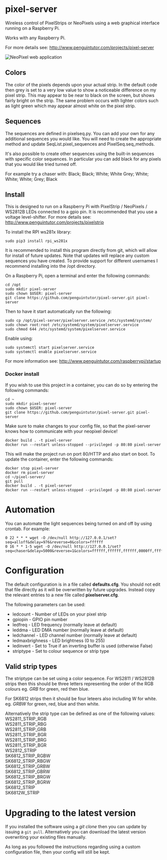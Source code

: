 # pixel-server
Wireless control of PixelStrips or NeoPixels using a web graphical interface running on a Raspberry Pi.

Works with any Raspberry Pi. 

For more details see:
<http://www.penguintutor.com/projects/pixel-server>

![NeoPixel web application](http://www.penguintutor.com/projects/images/pixelserver-webapplication.png)

## Colors

The color of the pixels depends upon your actual strip. In the default code then grey is set to a very low value to show a noticeable difference on my pixel strip. This may appear to be near to black on the screen, but shows fairly bright on the strip. The same problem occurs with lighter colors such as light green which may appear almost white on the pixel strip.

## Sequences

The sequences are defined in pixelseq.py. You can add your own for any additional sequences you would like. You will need to create the appropriate method and update SeqList.pixel_sequences and PixelSeq.seq_methods.

It's also possible to create other sequences using the built-in sequences with specific color sequences. In particular you can add black for any pixels that you would like tried turned off.

For example try a chaser with:
Black; Black; White; White
Grey; White; White; White; Grey; Black

## Install

This is designed to run on a Raspberry Pi with PixelStrip / NeoPixels / WS2812B LEDs connected to a gpio pin. It is recommended that you use a voltage level-shifter.
For more details see:
<http://www.penguintutor.com/projects/pixelstrip>


To install the RPI ws281x library:

    sudo pip3 install rpi_ws281x

It is recommended to install this program directly from git, which will allow for install of future updates. Note that updates will replace any custom sequences you have created. To provide support for different usernames I recommend installing into the /opt directory.

On a Raspberry Pi, open a terminal and enter the following commands:

    cd /opt
    sudo mkdir pixel-server
    sudo chown $USER: pixel-server 
    git clone https://github.com/penguintutor/pixel-server.git pixel-server

Then to have it start automatically run the following:

    sudo cp /opt/pixel-server/pixelserver.service /etc/systemd/system/
    sudo chown root:root /etc/systemd/system/pixelserver.service
    sudo chmod 644 /etc/systemd/system/pixelserver.service

Enable using:

    sudo systemctl start pixelserver.service
    sudo systemctl enable pixelserver.service

For more information see: <http://www.penguintutor.com/raspberrypi/startup>

### Docker install

If you wish to use this project in a container, you can do so by entering the following commands:

    cd ~
    sudo mkdir pixel-server
    sudo chown $USER: pixel-server
    git clone https://github.com/penguintutor/pixel-server.git pixel-server
    
Make sure to make changes to your config file, so that the pixel-server knows how to communicate with your neopixel device!
    
    docker build . -t pixel-server
    docker run --restart unless-stopped --privileged -p 80:80 pixel-server

This will make the project run on port 80/HTTP and also start on boot.
To update the container, enter the following commands:

    docker stop pixel-server
    docker rm pixel-server
    cd ~/pixel-server/
    git pull
    docker build . -t pixel-server
    docker run --restart unless-stopped --privileged -p 80:80 pixel-server


# Automation

You can automate the light sequences being turned on and off by using crontab. For example:

    0 22 * * * wget -O /dev/null http://127.0.0.1/set?seq=alloff&delay=976&reverse=0&colors=ffffff
    0 16 * * 1-5 wget -O /dev/null http://127.0.0.1/set?seq=chaser&delay=5000&reverse=1&colors=ffffff,ffffff,ffffff,0000ff,ffffff,ffffff,ffffff,00ffff
    
# Configuration

The default configuration is in a file called **defaults.cfg**. You should not edit that file directly as it will be overwritten by future upgrades. Instead copy the relevant entries to a new file called **pixelserver.cfg**.

The following parameters can be used:

* ledcount - Number of LEDs on your pixel strip
* gpiopin - GPIO pin number
* ledfreq - LED frequency (normally leave at default)
* leddma - LED DMA number (normally leave at default)
* ledchannel - LED channel number (normally leave at default)
* ledmaxbrighness - LED brightness (0 to 255)
* ledinvert - Set to True if an inverting buffer is used (otherwise False)
* striptype - Set to colour sequence or strip type

## Valid strip types
The striptype can be set using a color sequence. For WS2811 / WS2812B strips then this should be three letters representing the order of the RGB colours eg. _GRB_ for green, red then blue.

For SK6812 strips then it should be four leteers also including W for white. eg. _GRBW_ for green, red, blue and then white.

Alternatively the strip type can be defined as one of the following values:  
WS2811_STRIP_RGB  
WS2811_STRIP_RBG  
WS2811_STRIP_GRB  
WS2811_STRIP_BGR  
WS2811_STRIP_BRG  
WS2811_STRIP_BGR  
WS2812_STRIP  
SK6812_STRIP_RGBW  
SK6812_STRIP_RBGW  
SK6812_STRIP_GRBW  
SK6812_STRIP_GBRW  
SK6812_STRIP_BRGW  
SK6812_STRIP_BGRW  
SK6812_STRIP  
SK6812W_STRIP  

    
# Upgrading to the latest version

If you installed the software using a _git clone_ then you can update by issuing a `git pull`. Alternatively you can download the latest version overwriting your existing files manually.

As long as you followed the instructions regarding using a custom configuration file, then your config will still be kept.



